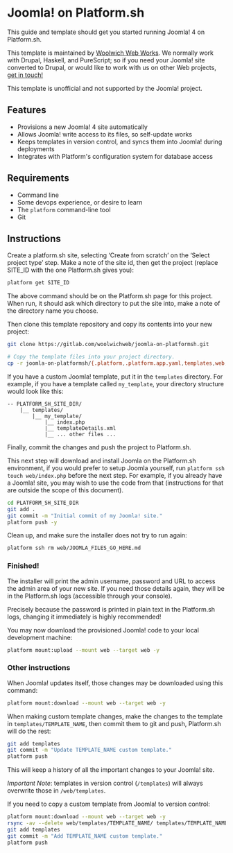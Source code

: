 # Joomla! on Platform.sh

This guide and template should get you started running Joomla! 4 on Platform.sh.

This template is maintained by [Woolwich Web Works](https://www.woolwichweb.works). We normally work with Drupal, Haskell, and PureScript; so if you need your Joomla! site converted to Drupal, or would like to work with us on other Web projects, [get in touch!](https://www.woolwichweb.works/contact)

This template is unofficial and not supported by the Joomla! project.

## Features

* Provisions a new Joomla! 4 site automatically
* Allows Joomla! write access to its files, so self-update works
* Keeps templates in version control, and syncs them into Joomla! during deployments
* Integrates with Platform's configuration system for database access

## Requirements

* Command line
* Some devops experience, or desire to learn
* The `platform` command-line tool
* Git

## Instructions

Create a platform.sh site, selecting ‘Create from scratch’ on the ‘Select project type’ step. Make a note of the site id, then get the project (replace SITE_ID with the one Platform.sh gives you):

```bash
platform get SITE_ID
```

The above command should be on the Platform.sh page for this project. When run, it should ask which directory to put the site into, make a note of the directory name you choose.

Then clone this template repository and copy its contents into your new project:

```bash
git clone https://gitlab.com/woolwichweb/joomla-on-platformsh.git

# Copy the template files into your project directory.
cp -r joomla-on-platformsh/{.platform,.platform.app.yaml,templates,web,bin,.gitignore,php.ini} PLATFORM_SH_SITE_DIR/
```

If you have a custom Joomla! template, put it in the `templates` directory. For example, if you have a template called `my_template`, your directory structure would look like this:

```
-- PLATFORM_SH_SITE_DIR/
    |__ templates/
        |__ my_template/
            |__ index.php
            |__ templateDetails.xml
            |__ ... other files ...
```

Finally, commit the changes and push the project to Platform.sh.

This next step will download and install Joomla on the Platform.sh environment, if you would prefer to setup Joomla yourself, run `platform ssh touch web/index.php` before the next step. For example, if you already have a Joomla! site, you may wish to use the code from that (instructions for that are outside the scope of this document).

```bash
cd PLATFORM_SH_SITE_DIR
git add .
git commit -m "Initial commit of my Joomla! site."
platform push -y
```

Clean up, and make sure the installer does not try to run again:

```bash
platform ssh rm web/JOOMLA_FILES_GO_HERE.md
```

### Finished!

The installer will print the admin username, password and URL to access the admin area of your new site. If you need those details again, they will be in the Platform.sh logs (accessible through your console).

Precisely because the password is printed in plain text in the Platform.sh logs, changing it immediately is highly recommended!

You may now download the provisioned Joomla! code to your local development machine:

```bash
platform mount:upload --mount web --target web -y
```



### Other instructions

When Joomla! updates itself, those changes may be downloaded using this command:

```bash
platform mount:download --mount web --target web -y
```

When making custom template changes, make the changes to the template in `templates/TEMPLATE_NAME`, then commit them to git and push, Platform.sh will do the rest:

```bash
git add templates
git commit -m "Update TEMPLATE_NAME custom template."
platform push
```

This will keep a history of all the important changes to your Joomla! site.

*Important Note*: templates in version control (`/templates`) will always overwrite those in `/web/templates`.

If you need to copy a custom template from Joomla! to version control:

```bash
platform mount:download --mount web --target web -y
rsync -av --delete web/templates/TEMPLATE_NAME/ templates/TEMPLATE_NAME/
git add templates
git commit -m "Add TEMPLATE_NAME custom template."
platform push
```
